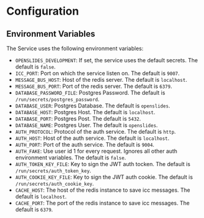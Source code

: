 <!--- Code generated with go generate ./... DO NOT EDIT. --->
# Configuration

## Environment Variables

The Service uses the following environment variables:

* `OPENSLIDES_DEVELOPMENT`: If set, the service uses the default secrets. The default is `false`.
* `ICC_PORT`: Port on which the service listen on. The default is `9007`.
* `MESSAGE_BUS_HOST`: Host of the redis server. The default is `localhost`.
* `MESSAGE_BUS_PORT`: Port of the redis server. The default is `6379`.
* `DATABASE_PASSWORD_FILE`: Postgres Password. The default is `/run/secrets/postgres_password`.
* `DATABASE_USER`: Postgres Database. The default is `openslides`.
* `DATABASE_HOST`: Postgres Host. The default is `localhost`.
* `DATABASE_PORT`: Postgres Post. The default is `5432`.
* `DATABASE_NAME`: Postgres User. The default is `openslides`.
* `AUTH_PROTOCOL`: Protocol of the auth service. The default is `http`.
* `AUTH_HOST`: Host of the auth service. The default is `localhost`.
* `AUTH_PORT`: Port of the auth service. The default is `9004`.
* `AUTH_FAKE`: Use user id 1 for every request. Ignores all other auth environment variables. The default is `false`.
* `AUTH_TOKEN_KEY_FILE`: Key to sign the JWT auth tocken. The default is `/run/secrets/auth_token_key`.
* `AUTH_COOKIE_KEY_FILE`: Key to sign the JWT auth cookie. The default is `/run/secrets/auth_cookie_key`.
* `CACHE_HOST`: The host of the redis instance to save icc messages. The default is `localhost`.
* `CACHE_PORT`: The port of the redis instance to save icc messages. The default is `6379`.
